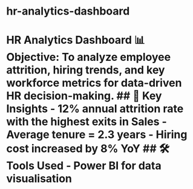 # hr-analytics-dashboard
# HR Analytics Dashboard  📊 **Objective:**   To analyze employee attrition, hiring trends, and key workforce metrics for data-driven HR decision-making.  ## 🧠 Key Insights - 12% annual attrition rate with the highest exits in Sales - Average tenure = 2.3 years - Hiring cost increased by 8% YoY  ## 🛠️ Tools Used - Power BI for data visualisation
